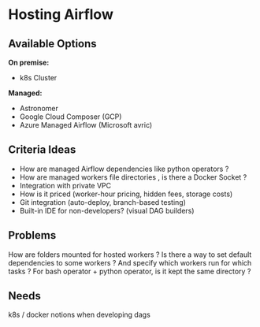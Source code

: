 # Hosting Airflow

## Available Options
**On premise:**
- k8s Cluster

**Managed:**
- Astronomer
- Google Cloud Composer (GCP)
- Azure Managed Airflow (Microsoft avric)


## Criteria Ideas 
- How are managed Airflow dependencies like python operators ?
- How are managed workers file directories , is there a Docker Socket ?
- Integration with private VPC
- How is it priced  (worker-hour pricing, hidden fees, storage costs)
- Git integration (auto-deploy, branch-based testing)
- Built-in IDE for non-developers? (visual DAG builders)

## Problems

How are folders mounted for hosted workers ? 
Is there a way to set default dependencies to some workers ? And specify which workers run for which tasks ? 
For bash operator + python operator, is it kept the same directory ?


## Needs 

k8s / docker notions when developing dags

